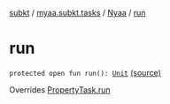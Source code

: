 [subkt](../../index.md) / [myaa.subkt.tasks](../index.md) / [Nyaa](index.md) / [run](./run.md)

# run

`protected open fun run(): `[`Unit`](https://kotlinlang.org/api/latest/jvm/stdlib/kotlin/-unit/index.html) [(source)](https://github.com/Myaamori/SubKt/blob/0.1.9/src/main/kotlin/myaa/subkt/tasks/tasks.kt#L970)

Overrides [PropertyTask.run](../-property-task/run.md)

